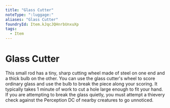 ```yaml
---
title: "Glass Cutter"
noteType: ":luggage:"
aliases: "Glass Cutter"
foundryId: Item.kJqcJQHnrbUnxuXp
tags:
  - Item
---
```


# Glass Cutter

This small rod has a tiny, sharp cutting wheel made of steel on one end and a thick bulb on the other. You can use the glass cutter's wheel to score ordinary glass and use the bulb to break the piece along your scoring. It typically takes 1 minute of work to cut a hole large enough to fit your hand. If you are attempting to break the glass quietly, you must attempt a thievery  check against the Perception DC of nearby creatures to go unnoticed.
